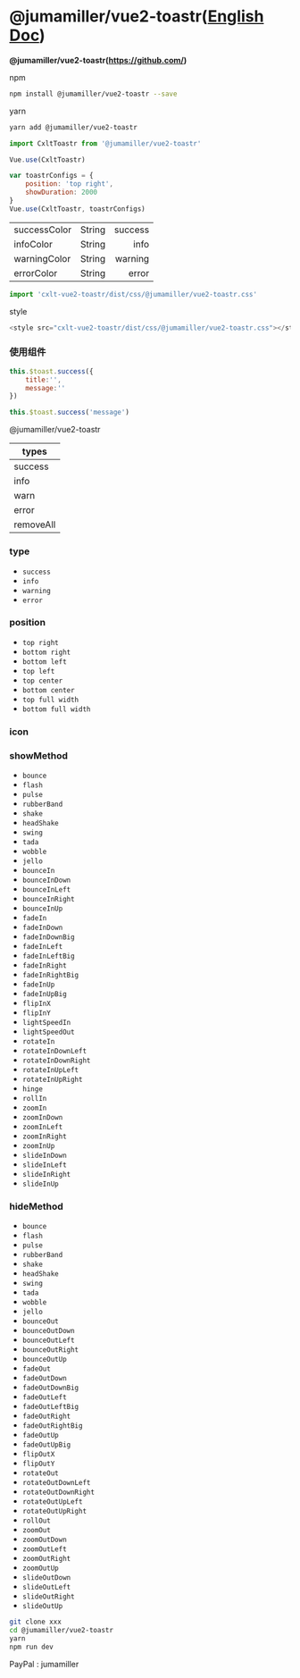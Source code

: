 # @jumamiller/vue2-toastr([English Doc](/README.en.md))


**@jumamiller/vue2-toastr(https://github.com/)**

npm
```bash
npm install @jumamiller/vue2-toastr --save
```
yarn
```bash
yarn add @jumamiller/vue2-toastr
```

```javascript
import CxltToastr from '@jumamiller/vue2-toastr'

Vue.use(CxltToastr)
```

```javascript
var toastrConfigs = {
    position: 'top right',
    showDuration: 2000
}
Vue.use(CxltToastr, toastrConfigs)
```


|          |            |             |
| --------- |:----------:|------------:|
| successColor     |   String   |     success |
| infoColor        |   String   |        info |
| warningColor     |   String   |     warning |
| errorColor       |   String   |       error |


```javascript
import 'cxlt-vue2-toastr/dist/css/@jumamiller/vue2-toastr.css'
```
style
```javascript
<style src="cxlt-vue2-toastr/dist/css/@jumamiller/vue2-toastr.css"></style>
```
### 使用组件
```javascript
this.$toast.success({
    title:'',
    message:''
})

this.$toast.success('message')
```

@jumamiller/vue2-toastr

| types     |
|-----------|
| success   |
| info      |
| warn      |
| error     |
| removeAll |

### type

* `success`
* `info`
* `warning`
* `error`

### position

* `top right`
* `bottom right`
* `bottom left`
* `top left`
* `top center`
* `bottom center`
* `top full width`
* `bottom full width`

### icon

### showMethod
  * `bounce`
  * `flash`
  * `pulse`
  * `rubberBand`
  * `shake`
  * `headShake`
  * `swing`
  * `tada`
  * `wobble`
  * `jello`
  * `bounceIn`
  * `bounceInDown`
  * `bounceInLeft`
  * `bounceInRight`
  * `bounceInUp`
  * `fadeIn`
  * `fadeInDown`
  * `fadeInDownBig`
  * `fadeInLeft`
  * `fadeInLeftBig`
  * `fadeInRight`
  * `fadeInRightBig`
  * `fadeInUp`
  * `fadeInUpBig`
  * `flipInX`
  * `flipInY`
  * `lightSpeedIn`
  * `lightSpeedOut`
  * `rotateIn`
  * `rotateInDownLeft`
  * `rotateInDownRight`
  * `rotateInUpLeft`
  * `rotateInUpRight`
  * `hinge`
  * `rollIn`
  * `zoomIn`
  * `zoomInDown`
  * `zoomInLeft`
  * `zoomInRight`
  * `zoomInUp`
  * `slideInDown`
  * `slideInLeft`
  * `slideInRight`
  * `slideInUp`

### hideMethod

  * `bounce`
  * `flash`
  * `pulse`
  * `rubberBand`
  * `shake`
  * `headShake`
  * `swing`
  * `tada`
  * `wobble`
  * `jello`
  * `bounceOut`
  * `bounceOutDown`
  * `bounceOutLeft`
  * `bounceOutRight`
  * `bounceOutUp`
  * `fadeOut`
  * `fadeOutDown`
  * `fadeOutDownBig`
  * `fadeOutLeft`
  * `fadeOutLeftBig`
  * `fadeOutRight`
  * `fadeOutRightBig`
  * `fadeOutUp`
  * `fadeOutUpBig`
  * `flipOutX`
  * `flipOutY`
  * `rotateOut`
  * `rotateOutDownLeft`
  * `rotateOutDownRight`
  * `rotateOutUpLeft`
  * `rotateOutUpRight`
  * `rollOut`
  * `zoomOut`
  * `zoomOutDown`
  * `zoomOutLeft`
  * `zoomOutRight`
  * `zoomOutUp`
  * `slideOutDown`
  * `slideOutLeft`
  * `slideOutRight`
  * `slideOutUp`

```bash
git clone xxx
cd @jumamiller/vue2-toastr
yarn
npm run dev
```


PayPal : jumamiller
